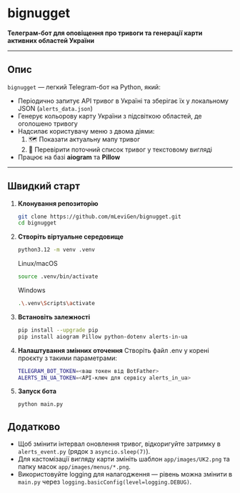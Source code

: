 # bignugget

**Телеграм-бот для оповіщення про тривоги та генерації карти активних областей України**

---

## Опис

`bignugget` — легкий Telegram-бот на Python, який:
- Періодично запитує API тривог в Україні та зберігає їх у локальному JSON (`alerts_data.json`)
- Генерує кольорову карту України з підсвіткою областей, де оголошено тривогу
- Надсилає користувачу меню з двома діями:  
  1. 🗺️ Показати актуальну мапу тривог  
  2. 🚨 Перевірити поточний список тривог у текстовому вигляді  
- Працює на базі **aiogram** та **Pillow**

---

## Швидкий старт

1. **Клонування репозиторію**  
   ```bash
   git clone https://github.com/mLeviGen/bignugget.git
   cd bignugget
   ```

2. **Створіть віртуальне середовище**  
   ```bash
   python3.12 -m venv .venv
   ```
   Linux/macOS
   ```bash
   source .venv/bin/activate
   ```
   Windows
   ```bash
   .\.venv\Scripts\activate
   ```
3. **Встановіть залежності**
   ```bash
   pip install --upgrade pip
   pip install aiogram Pillow python-dotenv alerts-in-ua
   ```
4. **Налаштування змінних оточення**
   Створіть файл .env у корені проєкту з такими параметрами:
   ```bash
   TELEGRAM_BOT_TOKEN=<ваш токен від BotFather>
   ALERTS_IN_UA_TOKEN=<API-ключ для сервісу alerts_in_ua>
   ```
5. **Запуск бота**
   ```bash
   python main.py
   ```

## Додатково

- Щоб змінити інтервал оновлення тривог, відкоригуйте затримку в `alerts_event.py` (рядок з `asyncio.sleep(7)`).
- Для кастомізації вигляду карти змініть шаблон `app/images/UK2.png` та папку масок `app/images/menus/*.png`.
- Використовуйте logging для налагодження — рівень можна змінити в `main.py` через `logging.basicConfig(level=logging.DEBUG)`.

